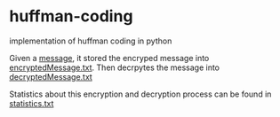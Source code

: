 # huffman-coding
implementation of huffman coding in python


Given a [message](message.txt), it stored the encryped message into [encryptedMessage.txt](encryptedMessage.txt). Then decrpytes the message into [decryptedMessage.txt](decryptedMessage.txt)

Statistics about this encryption and decryption process can be found in [statistics.txt](statistics.txt)

